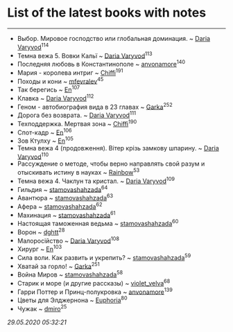 # List of the latest books with notes
---

* Выбор. Мировое господство или глобальная доминация. ~ [Daria Varyvod](users/829/829893410524253-facebook)<sup>114</sup>
* Темна вежа 5. Вовки Кальї ~ [Daria Varyvod](users/829/829893410524253-facebook)<sup>113</sup>
* Последняя любовь в Константинополе ~ [anvonamore](users/595/5957175-vkontakte)<sup>140</sup>
* Мария - королева интриг ~ [Chiffi](users/105/105831994080785626680-google)<sup>191</sup>
* Походы и кони ~ [mfevralev](users/140/140966150-vkontakte)<sup>45</sup>
* Так берегись ~ [En](users/333/333646551-vkontakte)<sup>107</sup>
* Клавка ~ [Daria Varyvod](users/829/829893410524253-facebook)<sup>112</sup>
* Геном - автобиография вида в 23 главах ~ [Garka](users/115/115753719718250012620-google)<sup>252</sup>
* Дорога без возврата. ~ [Daria Varyvod](users/829/829893410524253-facebook)<sup>111</sup>
* Техподдержка. Мертвая зона ~ [Chiffi](users/105/105831994080785626680-google)<sup>190</sup>
* Спот-кадр ~ [En](users/333/333646551-vkontakte)<sup>106</sup>
* Зов Ктулху ~ [En](users/333/333646551-vkontakte)<sup>105</sup>
* Темна вежа 4 (продовження). Вітер крізь замкову шпарину. ~ [Daria Varyvod](users/829/829893410524253-facebook)<sup>110</sup>
* Рассуждение о методе, чтобы верно направлять свой разум и отыскивать истину в науках ~ [Rainbow](users/109/109787328219839805802-google)<sup>53</sup>
* Темна вежа 4. Чаклун та кристал. ~ [Daria Varyvod](users/829/829893410524253-facebook)<sup>109</sup>
* Гильдия ~ [stamovashahzada](users/310/310646815-vkontakte)<sup>64</sup>
* Авантюра ~ [stamovashahzada](users/310/310646815-vkontakte)<sup>63</sup>
* Афера ~ [stamovashahzada](users/310/310646815-vkontakte)<sup>62</sup>
* Махинация ~ [stamovashahzada](users/310/310646815-vkontakte)<sup>61</sup>
* Настоящая таможенная ведьма ~ [stamovashahzada](users/310/310646815-vkontakte)<sup>60</sup>
* Ворон ~ [dghtt](users/233/233860015-vkontakte)<sup>28</sup>
* Малоросійство ~ [Daria Varyvod](users/829/829893410524253-facebook)<sup>108</sup>
* Хирург ~ [En](users/333/333646551-vkontakte)<sup>103</sup>
* Сила воли. Как развить и укрепить? ~ [stamovashahzada](users/310/310646815-vkontakte)<sup>59</sup>
* Хватай за горло! ~ [Garka](users/115/115753719718250012620-google)<sup>251</sup>
* Война Миров ~ [stamovashahzada](users/310/310646815-vkontakte)<sup>58</sup>
* Старик и море (и другие рассказы) ~ [violet_velva](users/116/116961712580551399099-google)<sup>68</sup>
* Гарри Поттер и Принц-полукровка ~ [anvonamore](users/595/5957175-vkontakte)<sup>139</sup>
* Цветы для Элджернона ~ [Euphoria](users/106/106304994652616315178-google)<sup>80</sup>
* Чужак ~ [dmiro](users/571/5714115-vkontakte)<sup>25</sup>


_29.05.2020 05:32:21_
